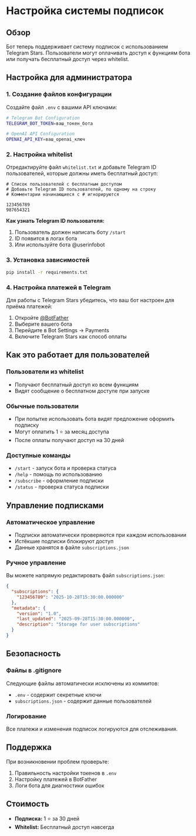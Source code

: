 # Настройка системы подписок

## Обзор

Бот теперь поддерживает систему подписок с использованием Telegram Stars. Пользователи могут оплачивать доступ к функциям бота или получать бесплатный доступ через whitelist.

## Настройка для администратора

### 1. Создание файлов конфигурации

Создайте файл `.env` с вашими API ключами:
```bash
# Telegram Bot Configuration
TELEGRAM_BOT_TOKEN=ваш_токен_бота

# OpenAI API Configuration
OPENAI_API_KEY=ваш_openai_ключ
```

### 2. Настройка whitelist

Отредактируйте файл `whitelist.txt` и добавьте Telegram ID пользователей, которые должны иметь бесплатный доступ:

```
# Список пользователей с бесплатным доступом
# Добавьте Telegram ID пользователей, по одному на строку
# Комментарии начинающиеся с # игнорируются

123456789
987654321
```

**Как узнать Telegram ID пользователя:**
1. Пользователь должен написать боту `/start`
2. ID появится в логах бота
3. Или используйте бота @userinfobot

### 3. Установка зависимостей

```bash
pip install -r requirements.txt
```

### 4. Настройка платежей в Telegram

Для работы с Telegram Stars убедитесь, что ваш бот настроен для приёма платежей:

1. Откройте [@BotFather](https://t.me/BotFather)
2. Выберите вашего бота
3. Перейдите в Bot Settings → Payments
4. Включите Telegram Stars как способ оплаты

## Как это работает для пользователей

### Пользователи из whitelist
- Получают бесплатный доступ ко всем функциям
- Видят сообщение о бесплатном доступе при запуске

### Обычные пользователи
- При попытке использовать бота видят предложение оформить подписку
- Могут оплатить 1 ⭐ за месяц доступа
- После оплаты получают доступ на 30 дней

### Доступные команды
- `/start` - запуск бота и проверка статуса
- `/help` - помощь по использованию
- `/subscribe` - оформление подписки
- `/status` - проверка статуса подписки

## Управление подписками

### Автоматическое управление
- Подписки автоматически проверяются при каждом использовании
- Истёкшие подписки блокируют доступ
- Данные хранятся в файле `subscriptions.json`

### Ручное управление
Вы можете напрямую редактировать файл `subscriptions.json`:

```json
{
  "subscriptions": {
    "123456789": "2025-10-28T15:30:00.000000"
  },
  "metadata": {
    "version": "1.0",
    "last_updated": "2025-09-28T15:30:00.000000",
    "description": "Storage for user subscriptions"
  }
}
```

## Безопасность

### Файлы в .gitignore
Следующие файлы автоматически исключены из коммитов:
- `.env` - содержит секретные ключи
- `subscriptions.json` - содержит данные пользователей

### Логирование
Все платежи и изменения подписок логируются для отслеживания.

## Поддержка

При возникновении проблем проверьте:
1. Правильность настройки токенов в `.env`
2. Настройку платежей в BotFather
3. Логи бота для диагностики ошибок

## Стоимость

- **Подписка:** 1 ⭐ за 30 дней
- **Whitelist:** Бесплатный доступ навсегда
